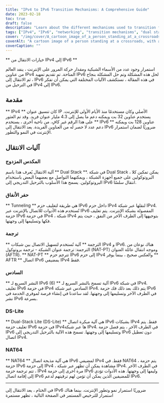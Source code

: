 ```yaml
---
title: "IPv4 to IPv6 Transition Mechanisms: A Comprehensive Guide"
date: 2023-02-18
toc: true
draft: false
description: "Learn about the different mechanisms used to transition from IPv4 to IPv6 in this comprehensive guide."
tags: ["IPv4", "IPv6", "networking", "transition mechanisms", "dual stack", "NAT64", "DNS64", "IPv6 tunneling", "ISATAP", "6to4", "DS-lite", "MAP-T", "IPv6 migration", "network protocols", "internet protocol", "network architecture", "routing", "subnetting", "addressing"]
cover: "/img/cover/A_cartoon_image_of_a_person_standing_at_a_crossroads.png"
coverAlt: "A cartoon image of a person standing at a crossroads, with a signpost showing IPv4 and IPv6 directions, representing the choice and transition between the two protocols."
coverCaption: ""
---
```


** خيارات الانتقال من IPv4 إلى IPv6 **  استمرار وجود عدد من الأسماء الشبكية ومقدار حركة المرور على الإنترنت ، ينفد العالم من عناوين IPv4 المتاحة. تم تقديم تمهيد IPv6 لحل هذه المشكلة وتم حل المشكلة بنجاح ، ثم الانتقال إلى IPv6 في هذه المقالة ، نستكشف الآليات المختلفة التي يمكن أن تفكر في الترحيل من IPv4 إلى IPv6.  ## مقدمة  ** IPv4 ** كان تنسيق عنوان IP الأصلي وكان مستخدمًا منذ الأيام الأولى للإنترنت. يستخدم عناوين 32 بت ويمكنه دعم ما يصل إلى 4.3 مليار عنوان فريد. وقد تم العثور على هذا الرقم غير كافٍ. من ناحية أخرى ، يستخدم ** IPv6 ** عناوين 128 بت ويمكنه دعم عدد لا حصر له من العناوين الفريدة. يعد الانتقال إلى IPv6 ضروريًا لضمان استمرار الإنترنت في النمو والتطور.  ## آليات الانتقال  ### المكدس المزدوج  آلية الانتقال يُعرف هذا باسم ** Dual Stack **. في شبكة Dual Stack ، يمكن تمكين كلا البروتوكولين على جميع أجهزة الشبكة ، ويمكنهما التواصل مع بعضهما البعض باستخدام البروتوكولين. يسمح هذا الأسلوب بالترحيل التدريجي إلى IPv6 انتقال سلسًا.  ### حفر الأنفاق  ** Tunneling ** هي طريقة لتغليف حزم IPv6 داخل حزم IPv4 لنقلها عبر شبكة IPv4. تُستخدم هذه الأدوات للاتصال بالإنترنت عبر IPv6 المفصولة بشبكة الإنترنت. يتم تغليف حزمة IPv6 في حزمة IPv4 ، شبكة IPv4 بتوجيهها إلى الطرف الآخر من النفق ، حيث يتم فكها وتسليمها إلى وجهتها.  ### ترجمة  ** الترجمة ** آلية تُستخدم لتسهيل الاتصال بين شبكات IPv4 و IPv6. هناك نوعان من الترجمة: ترجمة عنوان الشبكة - ترجمة بروتوكول (NAT-PT) وموجه انتقال عائلة العنوان (AFTR). ** NAT-PT ** تترجم حزم IPv6 إلى حزم IPv4 والعكس صحيح ، بينما يوفر ** AFTR ** اتصال IPv6 بمضيفي IPv4 فقط.  ### السادس  ** النشر السريع لـ IPv6 (6) ** آلية تسمح بالنشر السريع لـ IPv6 في شبكة IPv4. تغليف IPv6 في حزمة IPv4 السادس عبر شبكة IPv4. يتم ذلك بعد ذلك فك حزمة IPv6 في الطرف الآخر وتسليمها إلى وجهتها. لقد ساعدنا في إنشاء فرصة لموفري الخدمة في نشر IPv6 بسرعة.  ### DS-Lite  ** Dual-Stack Lite (DS-Lite) ** هي آلية مبكرة اتصال IPv6 بشبكات IPv4 فقط. يتم تغليف حزمة IPv6 في حزمة IPv4ها عبر شبكة IPv4. في الطرف الآخر ، يتم فصل حزمة IPv6 وتسليمها إلى وجهتها. تسمح هذه الآلية بالترحيل التدريجي إلى IPv6 دون تعطيل اتصال IPv4.  ### NAT64  ** NAT64 ** هي آلية مذبحة اتصال IPv6 لمضيفي IPv4 فقط. في NAT64 ، يتم حزمة حزمة IPv6 إلى حزمة IPv4 ، مشاهدة يمكن أن تظهر عبر شبكة IPv4. في الطرف الآخر ، تتم ترجمة حزمة IPv4 مرة أخرى إلى حزمة IPv6 وليمها إلى وجهتها. هذه الأدوات تؤدي إلى إقامة اتصال IPv6 للمضيفين الذين يمكن أن تؤمن لهم ترقيتهم لدعم IPv6.  ______  في الختام ، يعد الانتقال إلى IPv6 ضروريًا استمرار نمو وتطور الإنترنت. بينما هناك استمرار للترخيص المستمر في الصفحة التالية ، تظهر مستمرة